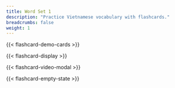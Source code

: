 ```yaml
---
title: Word Set 1
description: "Practice Vietnamese vocabulary with flashcards."
breadcrumbs: false
weight: 1
---
```


<div class="min-h-screen">
  <div x-data="flashcardApp()" class="container mx-auto px-4 py-8">
    <div class="max-w-3xl mx-auto">

<!-- Demo Cards Section -->
{{< flashcard-demo-cards >}}

<!-- Flashcard Display Section -->
{{< flashcard-display >}}

<!-- Video Modal -->
{{< flashcard-video-modal >}}

<!-- Empty State -->
{{< flashcard-empty-state >}}

</div>
</div>
</div>
